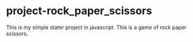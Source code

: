 # project-rock_paper_scissors
This is my simple stater project in javascript.
This is a game of rock paper scissors.